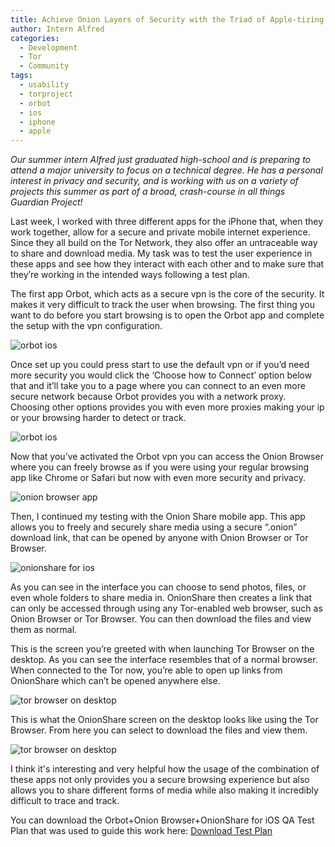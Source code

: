 ```yaml
---
title: Achieve Onion Layers of Security with the Triad of Apple-tizing Apps!
author: Intern Alfred
categories:
  - Development
  - Tor
  - Community
tags:
  - usability
  - torproject
  - orbot
  - ios
  - iphone
  - apple
---
```


*Our summer intern Alfred just graduated high-school and is preparing to attend a major university to focus on a technical degree. He has a personal interest in privacy and security, and is working with us on a variety of projects this summer as part of a broad, crash-course in all things Guardian Project!*

Last week, I worked with three different apps for the iPhone that, when they work together, allow for a secure and private mobile internet experience. Since they all build on the Tor Network, they also offer an untraceable way to share and download media. My task was to test the user experience in these apps and see how they interact with each other and to make sure that they’re working in the intended ways following a test plan. 

The first app Orbot, which acts as a secure vpn is the core of the security. It makes it very difficult to track the user when browsing. The first thing you want to do before you start browsing is to open the Orbot app and complete the setup with the vpn configuration. 

![orbot ios](image5.jpg)

Once set up you could press start to use the default vpn or if you’d need more security you would click the ‘Choose how to Connect’ option below that and it’ll take you to a page where you can connect to an even more secure network because Orbot provides you with a network proxy. Choosing other options provides you with even more proxies making your ip or your browsing harder to detect or track. 

![orbot ios](image2.jpg)

Now that you’ve activated the Orbot vpn you can access the Onion Browser where you can freely browse as if you were using your regular browsing app like Chrome or Safari but now with even more security and privacy.

![onion browser app](onionbrowser.png)

Then, I continued my testing with the Onion Share mobile app. This app allows you to freely and securely share media using a secure “.onion” download link, that can be opened by anyone with Onion Browser or Tor Browser.

![onionshare for ios](image3.png)

As you can see in the interface you can choose to send photos, files, or even whole folders to share media in. OnionShare then creates a link that can only be accessed through using any Tor-enabled web browser, such as Onion Browser or Tor Browser. You can then download the files and view them as normal. 


This is the screen you’re greeted with when launching Tor Browser on the desktop. As you can see the interface resembles that of a normal browser. When connected to the Tor now, you’re able to open up links from OnionShare which can’t be opened anywhere else.

![tor browser on desktop](image1.png)

This is what the OnionShare screen on the desktop looks like using the Tor Browser. From here you can select to download the files and view them. 

![tor browser on desktop](image4.png)

I think it's interesting and very helpful how the usage of the combination of these apps not only provides you a secure browsing experience but also allows you to share different forms of media while also making it incredibly difficult to trace and track.

You can download the Orbot+Onion Browser+OnionShare for iOS QA Test Plan that was used to guide this work here: [Download Test Plan](https://github.com/guardianproject/orbot-apple/blob/main/testing/OrbotOnionBrowserOnionShareiOS-TestPlan-July2023.xlsx)



